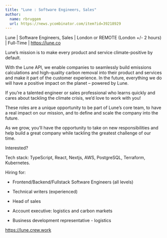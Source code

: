 ```yaml
---
title: "Lune : Software Engineers, Sales"
author:
  name: rbruggem
  url: https://news.ycombinator.com/item?id=39218929
---
```

Lune | Software Engineers, Sales | London or REMOTE (London +&#x2F;- 2 hours) | Full-Time | <a href="https:&#x2F;&#x2F;lune.co" rel="nofollow">https:&#x2F;&#x2F;lune.co</a>

Lune’s mission is to make every product and service climate-positive by default.

With the Lune API, we enable companies to seamlessly build emissions calculations and high-quality carbon removal into their product and services and make it part of the customer experience. In the future, everything we do will have a positive impact on the planet – powered by Lune.

If you’re a talented engineer or sales professional who learns quickly and cares about tackling the climate crisis, we’d love to work with you!

These roles are a unique opportunity to be part of Lune’s core team, to have a real impact on our mission, and to define and scale the company into the future.

As we grow, you’ll have the opportunity to take on new responsibilities and help build a great company while tackling the greatest challenge of our time.

Interested?

Tech stack: TypeScript, React, Nextjs, AWS, PostgreSQL, Terraform, Kubernetes.

Hiring for:

- Frontend&#x2F;Backend&#x2F;Fullstack Software Engineers (all levels)

- Technical writers (experienced)

- Head of sales

- Account executive: logistics and carbon markets

- Business development representative - logistics

<a href="https:&#x2F;&#x2F;lune.crew.work">https:&#x2F;&#x2F;lune.crew.work</a>
